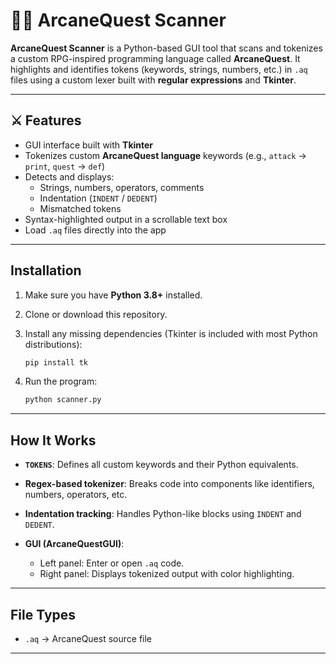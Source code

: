 # 🧙‍♂️ ArcaneQuest Scanner

**ArcaneQuest Scanner** is a Python-based GUI tool that scans and tokenizes a custom RPG-inspired programming language called **ArcaneQuest**.
It highlights and identifies tokens (keywords, strings, numbers, etc.) in `.aq` files using a custom lexer built with **regular expressions** and **Tkinter**.

---

## ⚔️ Features

* GUI interface built with **Tkinter**
* Tokenizes custom **ArcaneQuest language** keywords (e.g., `attack` → `print`, `quest` → `def`)
* Detects and displays:
  * Strings, numbers, operators, comments
  * Indentation (`INDENT` / `DEDENT`)
  * Mismatched tokens
* Syntax-highlighted output in a scrollable text box
* Load `.aq` files directly into the app

---

## Installation

1. Make sure you have **Python 3.8+** installed.
2. Clone or download this repository.
3. Install any missing dependencies (Tkinter is included with most Python distributions):

   ```bash
   pip install tk
   ```
4. Run the program:

   ```bash
   python scanner.py
   ```

---

## How It Works

* **`TOKENS`**: Defines all custom keywords and their Python equivalents.
* **Regex-based tokenizer**: Breaks code into components like identifiers, numbers, operators, etc.
* **Indentation tracking**: Handles Python-like blocks using `INDENT` and `DEDENT`.
* **GUI (ArcaneQuestGUI)**:

  * Left panel: Enter or open `.aq` code.
  * Right panel: Displays tokenized output with color highlighting.

---

## File Types

* `.aq` → ArcaneQuest source file

---